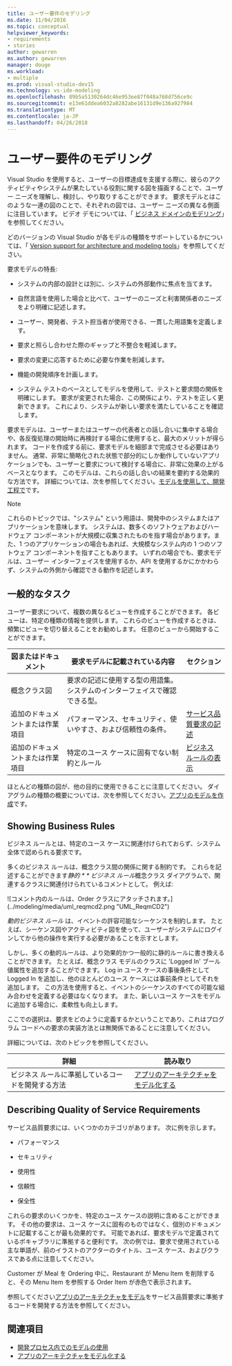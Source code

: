 ```yaml
---
title: ユーザー要件のモデリング
ms.date: 11/04/2016
ms.topic: conceptual
helpviewer_keywords:
- requirements
- stories
author: gewarren
ms.author: gewarren
manager: douge
ms.workload:
- multiple
ms.prod: visual-studio-dev15
ms.technology: vs-ide-modeling
ms.openlocfilehash: 89b5a5130264dc46e953ee87f048a768d756ce9c
ms.sourcegitcommit: e13e61ddea6032a8282abe16131d9e136a927984
ms.translationtype: MT
ms.contentlocale: ja-JP
ms.lasthandoff: 04/26/2018
---
```

# <a name="model-user-requirements"></a>ユーザー要件のモデリング

Visual Studio を使用すると、ユーザーの目標達成を支援する際に、彼らのアクティビティやシステムが果たしている役割に関する図を描画することで、ユーザー ニーズを理解し、検討し、やり取りすることができます。 要求モデルとはこのような一連の図のことで、それぞれの図では、ユーザー ニーズの異なる側面に注目しています。 ビデオ デモについては、「 [ビジネス ドメインのモデリング](http://channel9.msdn.com/posts/clinted/UML-with-VS-2010-Part-3-Modeling-the-Business-Domain/)」を参照してください。

 どのバージョンの Visual Studio が各モデルの種類をサポートしているかについては、「 [Version support for architecture and modeling tools](../modeling/what-s-new-for-design-in-visual-studio.md#VersionSupport)」を参照してください。

 要求モデルの特長:

-   システムの内部の設計とは別に、システムの外部動作に焦点を当てます。

-   自然言語を使用した場合と比べて、ユーザーのニーズと利害関係者のニーズをより明確に記述します。

-   ユーザー、開発者、テスト担当者が使用できる、一貫した用語集を定義します。

-   要求と照らし合わせた際のギャップと不整合を軽減します。

-   要求の変更に応答するために必要な作業を削減します。

-   機能の開発順序を計画します。

-   システム テストのベースとしてモデルを使用して、テストと要求間の関係を明確にします。 要求が変更された場合、この関係により、テストを正しく更新できます。 これにより、システムが新しい要求を満たしていることを確認します。

 要求モデルは、ユーザーまたはユーザーの代表者との話し合いに集中する場合や、各反復処理の開始時に再検討する場合に使用すると、最大のメリットが得られます。 コードを作成する前に、要求モデルを細部まで完成させる必要はありません。 通常、非常に簡略化された状態で部分的にしか動作していないアプリケーションでも、ユーザーと要求について検討する場合に、非常に効果の上がるベースとなります。 このモデルは、これらの話し合いの結果を要約する効果的な方法です。 詳細については、次を参照してください。[モデルを使用して、開発工程で](../modeling/use-models-in-your-development-process.md)です。

> [!NOTE]
> これらのトピックでは、"システム" という用語は、開発中のシステムまたはアプリケーションを意味します。 システムは、数多くのソフトウェアおよびハードウェア コンポーネントが大規模に収集されたものを指す場合があります。また、1 つのアプリケーションの場合もあれば、大規模なシステム内の 1 つのソフトウェア コンポーネントを指すこともあります。 いずれの場合でも、要求モデルは、ユーザー インターフェイスを使用するか、API を使用するかにかかわらず、システムの外側から確認できる動作を記述します。

## <a name="common-tasks"></a>一般的なタスク

ユーザー要求について、複数の異なるビューを作成することができます。  各ビューは、特定の種類の情報を提供します。  これらのビューを作成するときは、頻繁にビューを切り替えることをお勧めします。 任意のビューから開始することができます。

|図またはドキュメント|要求モデルに記載されている内容|セクション|
|-------------------------|-----------------------------------------------|-------------|
|概念クラス図|要求の記述に使用する型の用語集。システムのインターフェイスで確認できる型。||
|追加のドキュメントまたは作業項目|パフォーマンス、セキュリティ、使いやすさ、および信頼性の条件。|[サービス品質要求の記述](#QoSRequirements)|
|追加のドキュメントまたは作業項目|特定のユース ケースに固有でない制約とルール|[ビジネス ルールの表示](#BusinessRules)|

 ほとんどの種類の図が、他の目的に使用できることに注意してください。 ダイアグラムの種類の概要については、次を参照してください。[アプリのモデルを作成](../modeling/create-models-for-your-app.md)です。

##  <a name="BusinessRules"></a> Showing Business Rules

ビジネス ルールとは、特定のユース ケースに関連付けられておらず、システム全体で認められる要求です。

 多くのビジネス ルールは、概念クラス間の関係に関する制約です。 これらを記述することができます*静的 * * ビジネス ルール*概念クラス ダイアグラムで、関連するクラスに関連付けられているコメントとして。 例えば:

 ![コメント内のルールは、Order クラスにアタッチされます。] (../modeling/media/uml_reqmcd2.png "UML_ReqmCD2")

 *動的ビジネス ルール* は、イベントの許容可能なシーケンスを制約します。 たとえば、シーケンス図やアクティビティ図を使って、ユーザーがシステムにログインしてから他の操作を実行する必要があることを示すとします。

 しかし、多くの動的ルールは、より効果的かつ一般的に静的ルールに書き換えることができます。 たとえば、概念クラス モデルのクラスに 'Logged In' ブール値属性を追加することができます。 Log in ユース ケースの事後条件として Logged In を追加し、他のほとんどのユース ケースには事前条件としてそれを追加します。 この方法を使用すると、イベントのシーケンスのすべての可能な組み合わせを定義する必要はなくなります。 また、新しいユース ケースをモデルに追加する場合に、柔軟性も向上します。

 ここでの選択は、要求をどのように定義するかということであり、これはプログラム コードへの要求の実装方法とは無関係であることに注意してください。

 詳細については、次のトピックを参照してください。

|詳細|読み取り|
|--------------------|----------|
|ビジネス ルールに準拠しているコードを開発する方法|[アプリのアーキテクチャをモデル化する](../modeling/model-your-app-s-architecture.md)|

##  <a name="QoSRequirements"></a> Describing Quality of Service Requirements

サービス品質要求には、いくつかのカテゴリがあります。 次に例を示します。

-   パフォーマンス

-   セキュリティ

-   使用性

-   信頼性

-   保全性

これらの要求のいくつかを、特定のユース ケースの説明に含めることができます。 その他の要求は、ユース ケースに固有のものではなく、個別のドキュメントに記載することが最も効果的です。 可能であれば、要求モデルで定義されているボキャブラリに準拠すると便利です。 次の例では、要求で使用されている主な単語が、前のイラストのアクターのタイトル、ユース ケース、およびクラスである点に注意してください。

Customer が Meal を Ordering 中に、Restaurant が Menu Item を削除すると、その Menu Item を参照する Order Item が赤色で表示されます。

参照してください[アプリのアーキテクチャをモデル](../modeling/model-your-app-s-architecture.md)をサービス品質要求に準拠するコードを開発する方法を参照してください。

## <a name="see-also"></a>関連項目

- [開発プロセス内でのモデルの使用](../modeling/use-models-in-your-development-process.md)
- [アプリのアーキテクチャをモデル化する](../modeling/model-your-app-s-architecture.md)
